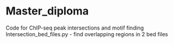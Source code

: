 # Master_diploma
Code for ChIP-seq peak intersections and motif finding
Intersection_bed_files.py - find overlapping regions in 2 bed files
